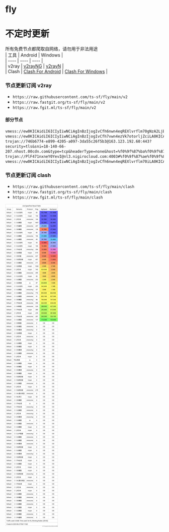 # fly
# 不定时更新
所有免费节点都爬取自网络，请勿用于非法用途  
|  工具  | Android  | Windows  |  
|  ----  | ----   | ----  |  
| v2ray  | [v2rayNG](https://github.com/2dust/v2rayNG/releases) | [v2rayN](https://github.com/2dust/v2rayN/releases) |  
| Clash  | [Clash For Android](https://github.com/Kr328/ClashForAndroid/releases) | [Clash For Windows](https://github.com/Fndroid/clash_for_windows_pkg/releases) | 
  
### 节点更新订阅  v2ray
- `https://raw.githubusercontent.com/ts-sf/fly/main/v2`  
- `https://raw.fastgit.org/ts-sf/fly/main/v2`  
- `https://raw.fgit.ml/ts-sf/fly/main/v2`  
#### 部分节点  
``` 
vmess://ew0KICAidiI6ICIyIiwNCiAgInBzIjogIvCfh6nwn4eqREXlvrflm70gNzA2LjBLQiIsDQogICJhZGQiOiAiNTEuMTk1LjEyNS4zMSIsDQogICJwb3J0IjogIjU0OTAyIiwNCiAgImlkIjogIjQxODA0OGFmLWEyOTMtNGI5OS05YjBjLTk4Y2EzNTgwZGQyNCIsDQogICJhaWQiOiAiNjQiLA0KICAic2N5IjogImF1dG8iLA0KICAibmV0IjogInRjcCIsDQogICJ0eXBlIjogIm5vbmUiLA0KICAiaG9zdCI6ICIiLA0KICAicGF0aCI6ICIvIiwNCiAgInRscyI6ICIiLA0KICAic25pIjogIiINCn0=/s
vmess://ew0KICAidiI6ICIyIiwNCiAgInBzIjogIvCfh7vwn4ezVk7otorljZciLA0KICAiYWRkIjogInZuMDEudGFuZ3JlbnkuY29tIiwNCiAgInBvcnQiOiAiMTAwNDYiLA0KICAiaWQiOiAiOTNkODMzYTktMDIwMi00MmVlLTgzMDgtYmVkZDk0NmVjNjk4IiwNCiAgImFpZCI6ICIwIiwNCiAgInNjeSI6ICJhdXRvIiwNCiAgIm5ldCI6ICJ3cyIsDQogICJ0eXBlIjogIm5vbmUiLA0KICAiaG9zdCI6ICJ5b3V0dWJlLWF3a2oiLA0KICAicGF0aCI6ICJ4bi0tZ21xNDdtc3liZHUyYSIsDQogICJ0bHMiOiAiIiwNCiAgInNuaSI6ICIiDQp9
trojan://746b6774-e899-4205-a097-3da55c26f5b3@163.123.192.60:443?security=tls&sni=18-140-66-207.nhost.00cdn.com&type=tcp&headerType=none&host=%f0%9f%87%ba%f0%9f%87%b8US%e7%be%8e%e5%9b%bd(youtube%e9%98%bf%e4%bc%9f%e7%a7%91%e6%8a%802)#%f0%9f%87%ba%f0%9f%87%b8US%e7%be%8e%e5%9b%bd
trojan://PlF471nxneY0YevI@nl3.nigirocloud.com:4003#%f0%9f%87%ae%f0%9f%87%b1IL%e4%bb%a5%e8%89%b2%e5%88%97%2084.4MB/s
vmess://ew0KICAidiI6ICIyIiwNCiAgInBzIjogIvCfh6nwn4eqREXlvrflm70iLA0KICAiYWRkIjogInNibi5pcmNmLnNwYWNlIiwNCiAgInBvcnQiOiAiNDQzIiwNCiAgImlkIjogIjNiY2JkNWNkLWU3OTEtNDc3MC04YmM3LTdiMWQ5NDFjOTUxMyIsDQogICJhaWQiOiAiMCIsDQogICJzY3kiOiAiYXV0byIsDQogICJuZXQiOiAid3MiLA0KICAidHlwZSI6ICJub25lIiwNCiAgImhvc3QiOiAid2ZpLnNhaG5hbWEuY29tIiwNCiAgInBhdGgiOiAiL1M0UFNnOXhxVUNsTjJrSjRTT1BLcUM2IiwNCiAgInRscyI6ICJ0bHMiLA0KICAic25pIjogIiINCn0=
```
### 节点更新订阅  clash
- `https://raw.githubusercontent.com/ts-sf/fly/main/clash`  
- `https://raw.fastgit.org/ts-sf/fly/main/clash`  
- `https://raw.fgit.ml/ts-sf/fly/main/clash`  

![image](traffic.png)
